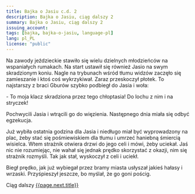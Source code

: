 ```yaml
---
title: Bajka o Jasiu c.d. 2
description: Bajka o Jasiu, ciąg dalszy 2
summary: Bajka o Jasiu, ciąg dalszy 2
issuing_account:
tags: [bajka, bajka-o-jasiu, language-pl]
lang: pl_PL
license: "public"
---
```


Na zawody jeździeckie stawiło się wielu dzielnych młodzieńców na wspaniałych rumakach.
Na start ustawił się również Jasio na swym skradzionym koniu.
Nagle na trybunach wśród tłumu widzów zaczęło się zamieszanie i ktoś coś wykrzykiwał. Zaraz przeskoczył płotek. To najstarszy z braci Gburów szybko podbiegł do Jasia i woła:

\- To moja klacz skradziona przez tego chłoptasia! Do lochu z nim i na stryczek!

Pochwycili Jasia i wtrącili go do więzienia.
Następnego dnia miała się odbyć egzekucja.

Już wybiła ostatnia godzina dla Jasia i niedługo miał być wyprowadzony na plac, żeby stać się pośmiewiskiem dla tłumu i umrzeć haniebną śmiercią wisielca.
Wtem strażnik otwiera drzwi do jego celi i mówi, żeby uciekał. Jaś nic nie rozumiejąc, nie wahał się jednak prędko skorzystać z okazji, nim się strażnik rozmyśli. Tak jak stał, wyskoczył z celi i uciekł.

Biegł prędko, jak już wybiegał przez bramy miasta usłyszał jakieś hałasy i wrzaski. Przyśpieszył jeszcze, bo myślał, że go goni pościg.

Ciąg dalszy <a href="{{ page.next.url }}">{{page.next.title}}</a>
